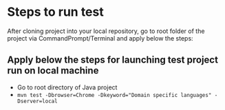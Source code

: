 # Steps to run test
After cloning project into your local repository, go to root folder of the project via CommandPrompt/Terminal and apply below the steps:

## Apply below the steps for launching test project run on local machine

- Go to root directory of Java project
- ```mvn test -Dbrowser=Chrome -Dkeyword="Domain specific languages" -Dserver=local```
